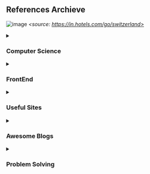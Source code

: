 ## References Archieve

![image](https://github.com/jinoov/references-archieve/assets/66049045/2139d565-3436-494e-8cc5-e07bb49ddd7f)
*<source: https://in.hotels.com/go/switzerland>*

<details>
  <summary><h3>Computer Science</h3></summary>
  <ul>
    <li><a href="https://preamtree.tistory.com/10">프로세스와 스레드의 차이</a></li>
  </ul>
</details>

<details>
  <summary><h3>FrontEnd</h3></summary>
  <ul>
    <li><a href="https://emewjin.github.io/client-side-graphql/">client side graphql로 어드민 만들기</a></li>
    <li><a href="https://seholee.com/blog/next-js-cache-part-1/">Next.js cache</a></li>
    <li><a href="tanstack.com/router/latest">kakao - Next.js 캐싱으로 웹 서버 성능 최적화</a></li>
  </ul>
</details>

<details>
  <summary><h3>Useful Sites</h3></summary>
  <ul>
    <li><a href="https://dnschecker.org/">DNS Checker</a></li>
    <li><a href="https://open-apis.dev/">Open APIs</a></li>
    <li><a href="https://bonkersworld.net/">Bonkers World</a></li>
    <li><a href="https://yozm.wishket.com/magazine/">요즘IT</a></li>
    <li><a href="https://spri.kr/">소프트웨어정책연구소</a></li>
  </ul>
</details>

<details>
  <summary><h3>Awesome Blogs</h3></summary>
  <ul>
    <li><a href="https://ansubin.com/">https://ansubin.com/</a></li>
  </ul>
</details>


<details>
  <summary><h3>Problem Solving</h3></summary>
  <ul>
    <li><a href="https://www.slideshare.net/SuhyunPark23/kucc-2022-4">코딩 테스트 및 알고리즘 문제해결 공부 방법 (by 박수현님)</a></li>
  </ul>
</details>
